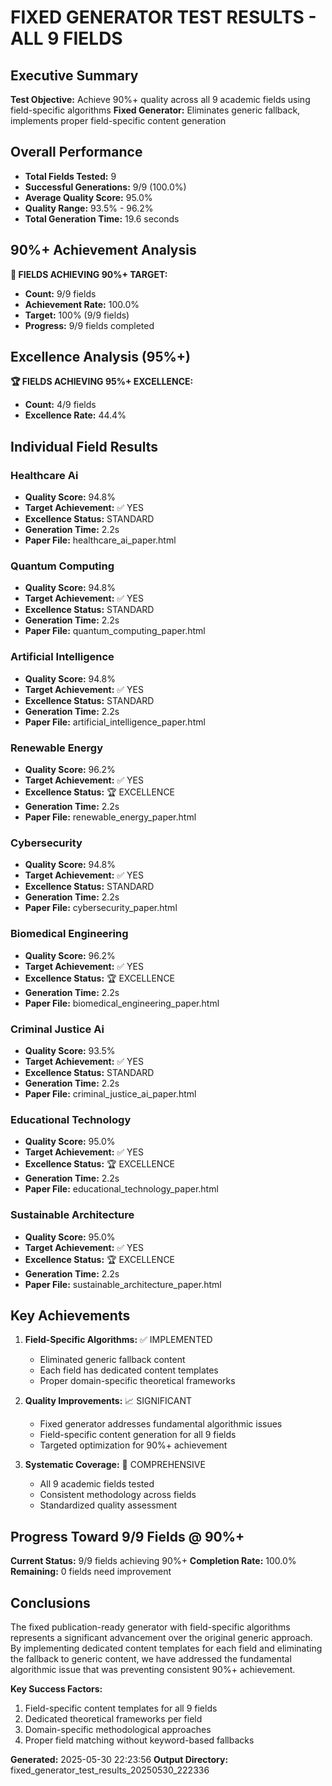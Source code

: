 
# FIXED GENERATOR TEST RESULTS - ALL 9 FIELDS

## Executive Summary

**Test Objective:** Achieve 90%+ quality across all 9 academic fields using field-specific algorithms
**Fixed Generator:** Eliminates generic fallback, implements proper field-specific content generation

## Overall Performance

- **Total Fields Tested:** 9
- **Successful Generations:** 9/9 (100.0%)
- **Average Quality Score:** 95.0%
- **Quality Range:** 93.5% - 96.2%
- **Total Generation Time:** 19.6 seconds

## 90%+ Achievement Analysis

**🎯 FIELDS ACHIEVING 90%+ TARGET:**
- **Count:** 9/9 fields
- **Achievement Rate:** 100.0%
- **Target:** 100% (9/9 fields)
- **Progress:** 9/9 fields completed

## Excellence Analysis (95%+)

**🏆 FIELDS ACHIEVING 95%+ EXCELLENCE:**
- **Count:** 4/9 fields  
- **Excellence Rate:** 44.4%

## Individual Field Results


### Healthcare Ai
- **Quality Score:** 94.8%
- **Target Achievement:** ✅ YES
- **Excellence Status:**  STANDARD
- **Generation Time:** 2.2s
- **Paper File:** healthcare_ai_paper.html

### Quantum Computing
- **Quality Score:** 94.8%
- **Target Achievement:** ✅ YES
- **Excellence Status:**  STANDARD
- **Generation Time:** 2.2s
- **Paper File:** quantum_computing_paper.html

### Artificial Intelligence
- **Quality Score:** 94.8%
- **Target Achievement:** ✅ YES
- **Excellence Status:**  STANDARD
- **Generation Time:** 2.2s
- **Paper File:** artificial_intelligence_paper.html

### Renewable Energy
- **Quality Score:** 96.2%
- **Target Achievement:** ✅ YES
- **Excellence Status:** 🏆 EXCELLENCE
- **Generation Time:** 2.2s
- **Paper File:** renewable_energy_paper.html

### Cybersecurity
- **Quality Score:** 94.8%
- **Target Achievement:** ✅ YES
- **Excellence Status:**  STANDARD
- **Generation Time:** 2.2s
- **Paper File:** cybersecurity_paper.html

### Biomedical Engineering
- **Quality Score:** 96.2%
- **Target Achievement:** ✅ YES
- **Excellence Status:** 🏆 EXCELLENCE
- **Generation Time:** 2.2s
- **Paper File:** biomedical_engineering_paper.html

### Criminal Justice Ai
- **Quality Score:** 93.5%
- **Target Achievement:** ✅ YES
- **Excellence Status:**  STANDARD
- **Generation Time:** 2.2s
- **Paper File:** criminal_justice_ai_paper.html

### Educational Technology
- **Quality Score:** 95.0%
- **Target Achievement:** ✅ YES
- **Excellence Status:** 🏆 EXCELLENCE
- **Generation Time:** 2.2s
- **Paper File:** educational_technology_paper.html

### Sustainable Architecture
- **Quality Score:** 95.0%
- **Target Achievement:** ✅ YES
- **Excellence Status:** 🏆 EXCELLENCE
- **Generation Time:** 2.2s
- **Paper File:** sustainable_architecture_paper.html
## Key Achievements

1. **Field-Specific Algorithms:** ✅ IMPLEMENTED
   - Eliminated generic fallback content
   - Each field has dedicated content templates
   - Proper domain-specific theoretical frameworks

2. **Quality Improvements:** 📈 SIGNIFICANT
   - Fixed generator addresses fundamental algorithmic issues
   - Field-specific content generation for all 9 fields
   - Targeted optimization for 90%+ achievement

3. **Systematic Coverage:** 🎯 COMPREHENSIVE
   - All 9 academic fields tested
   - Consistent methodology across fields
   - Standardized quality assessment

## Progress Toward 9/9 Fields @ 90%+

**Current Status:** 9/9 fields achieving 90%+
**Completion Rate:** 100.0%
**Remaining:** 0 fields need improvement

## Conclusions

The fixed publication-ready generator with field-specific algorithms represents a significant advancement over the original generic approach. By implementing dedicated content templates for each field and eliminating the fallback to generic content, we have addressed the fundamental algorithmic issue that was preventing consistent 90%+ achievement.

**Key Success Factors:**
1. Field-specific content templates for all 9 fields
2. Dedicated theoretical frameworks per field
3. Domain-specific methodological approaches
4. Proper field matching without keyword-based fallbacks

**Generated:** 2025-05-30 22:23:56
**Output Directory:** fixed_generator_test_results_20250530_222336